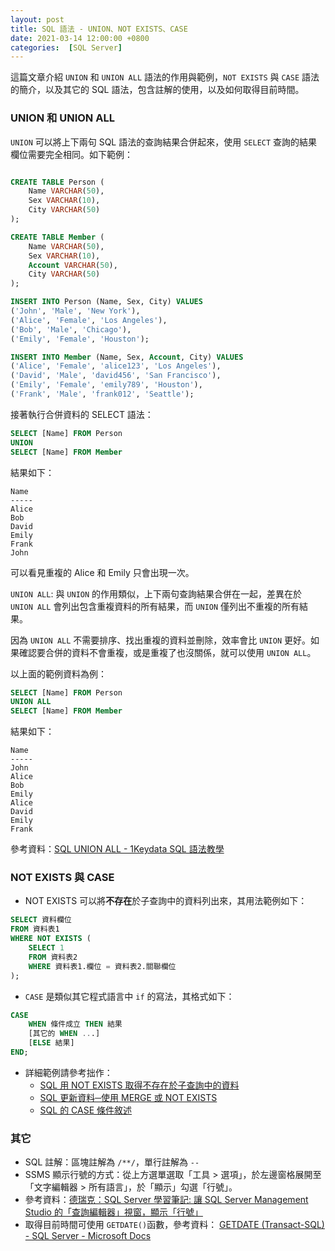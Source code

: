 ```yaml
---
layout: post
title: SQL 語法 - UNION、NOT EXISTS、CASE
date: 2021-03-14 12:00:00 +0800
categories:  [SQL Server]
--- 
```


這篇文章介紹 `UNION` 和 `UNION ALL` 語法的作用與範例，`NOT EXISTS` 與 `CASE` 語法的簡介，以及其它的 SQL 語法，包含註解的使用，以及如何取得目前時間。

### UNION 和 UNION ALL

`UNION` 可以將上下兩句 SQL 語法的查詢結果合併起來，使用 `SELECT` 查詢的結果欄位需要完全相同。如下範例：

``` sql

CREATE TABLE Person (
    Name VARCHAR(50),
    Sex VARCHAR(10),
    City VARCHAR(50)
);

CREATE TABLE Member (
    Name VARCHAR(50),
    Sex VARCHAR(10),
    Account VARCHAR(50),
    City VARCHAR(50)
);

INSERT INTO Person (Name, Sex, City) VALUES
('John', 'Male', 'New York'),
('Alice', 'Female', 'Los Angeles'),
('Bob', 'Male', 'Chicago'),
('Emily', 'Female', 'Houston');

INSERT INTO Member (Name, Sex, Account, City) VALUES
('Alice', 'Female', 'alice123', 'Los Angeles'),
('David', 'Male', 'david456', 'San Francisco'),
('Emily', 'Female', 'emily789', 'Houston'),
('Frank', 'Male', 'frank012', 'Seattle');
```

接著執行合併資料的 SELECT 語法：

``` sql
SELECT [Name] FROM Person
UNION
SELECT [Name] FROM Member
```

結果如下：

```
Name
-----
Alice
Bob
David
Emily
Frank
John

```

可以看見重複的 Alice 和 Emily 只會出現一次。

`UNION ALL`: 與 `UNION` 的作用類似，上下兩句查詢結果合併在一起，差異在於 `UNION ALL` 會列出包含重複資料的所有結果，而 `UNION` 僅列出不重複的所有結果。

因為 `UNION ALL` 不需要排序、找出重複的資料並刪除，效率會比 `UNION` 更好。如果確認要合併的資料不會重複，或是重複了也沒關係，就可以使用 `UNION ALL`。

以上面的範例資料為例：

``` sql
SELECT [Name] FROM Person
UNION ALL
SELECT [Name] FROM Member
```

結果如下：

```
Name
-----
John
Alice
Bob
Emily
Alice
David
Emily
Frank

```

參考資料：[SQL UNION ALL - 1Keydata SQL 語法教學](https://www.1keydata.com/tw/sql/sqlunionall.html)

### NOT EXISTS 與 CASE

- NOT EXISTS 可以將**不存在**於子查詢中的資料列出來，其用法範例如下：

```sql
SELECT 資料欄位
FROM 資料表1
WHERE NOT EXISTS (
    SELECT 1
    FROM 資料表2
    WHERE 資料表1.欄位 = 資料表2.關聯欄位
);
```

- `CASE` 是類似其它程式語言中 `if` 的寫法，其格式如下：

```sql
CASE
    WHEN 條件成立 THEN 結果
    [其它的 WHEN ...]
    [ELSE 結果]
END;
```
- 詳細範例請參考拙作：
  - [SQL 用 NOT EXISTS 取得不存在於子查詢中的資料](/SQL_Not_Exists/)
  - [SQL 更新資料─使用 MERGE 或 NOT EXISTS](/SQL_Merge_Not_Exists/)
  - [SQL 的 CASE 條件敘述](/SQL_Case/)

### 其它

- SQL 註解：區塊註解為 `/**/`，單行註解為 `--`
- SSMS 顯示行號的方式：從上方選單選取「工具 > 選項」，於左邊窗格展開至「文字編輯器 > 所有語言」，於「顯示」勾選「行號」。
- 參考資料：[德瑞克：SQL Server 學習筆記: 讓 SQL Server Management Studio 的「查詢編輯器」視窗，顯示「行號」](http://sharedderrick.blogspot.com/2008/11/sql-server-management-studio.html)
- 取得目前時間可使用 `GETDATE()`函數，參考資料： [GETDATE (Transact-SQL) - SQL Server - Microsoft Docs](https://docs.microsoft.com/zh-tw/sql/t-sql/functions/getdate-transact-sql?view=sql-server-ver15)
